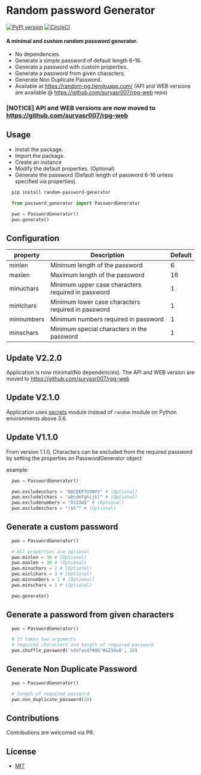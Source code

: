 # Random password Generator
[![PyPI version](https://img.shields.io/badge/PYPI-V%202.2.0-blue.svg)](https://pypi.org/project/random-password-generator)
[![CircleCI](https://circleci.com/gh/suryasr007/random-password-generator/tree/master.svg?style=svg)](https://circleci.com/gh/suryasr007/random-password-generator/tree/master)

#### A minimal and custom random password generator.
 * No dependencies.
 * Generate a simple password of default length 6-16.
 * Generate a password with custom properties.
 * Generate a password from given characters.
 * Generate Non Duplicate Password.
 * Available at https://random-pg.herokuapp.com/ (API and WEB versions are available @ https://github.com/suryasr007/rpg-web repo)

### [NOTICE] API and WEB versions are now moved to https://github.com/suryasr007/rpg-web

## Usage
 * Install the package.
 * Import the package.
 * Create an instance
 * Modify the default properties. (Optional)
 * Generate the password (Default length of password 6-16 unless specified via properties).

``` bash
  pip install random-password-generator
```

``` python
  from password_generator import PasswordGenerator

  pwo = PasswordGenerator()
  pwo.generate()
```


## Configuration

| property   |                          Description                 | Default |
| ---------- |------------------------------------------------------| ------- |
| minlen     |   Minimum length of the password                     | 6 |
| maxlen     |   Maximum length of the password                     | 16 |
| minuchars  |   Minimum upper case characters required in password | 1 |
| minlchars  |   Minimum lower case characters required in password | 1 |
| minnumbers |   Minimum numbers required in password               | 1 |
| minschars  |   Minimum special characters in the password         | 1 |


## Update V2.2.0
Application is now minimal(No dependencies). The API and WEB version are moved to https://github.com/suryasr007/rpg-web

## Update V2.1.0
Application uses [secrets](https://docs.python.org/3/library/secrets.html) module instead of `random` module on Python environments above 3.6.

## Update V1.1.0
From version 1.1.0, Characters can be excluded from the required password by setting the properties on PasswordGenerator object

example:
``` python
  pwo = PasswordGenerator()

  pwo.excludeuchars = "ABCDEFTUVWXY" # (Optional)
  pwo.excludelchars = "abcdefghijkl" # (Optional)
  pwo.excludenumbers = "012345" # (Optional)
  pwo.excludeschars = "!$%^" # (Optional)
```


## Generate a custom password
``` python
  pwo = PasswordGenerator()

  # All properties are optional
  pwo.minlen = 30 # (Optional)
  pwo.maxlen = 30 # (Optional)
  pwo.minuchars = 2 # (Optional)
  pwo.minlchars = 3 # (Optional)
  pwo.minnumbers = 1 # (Optional)
  pwo.minschars = 1 # (Optional)

  pwo.generate()
```

## Generate a password from given characters
``` python
  pwo = PasswordGenerator()

  # It takes two arguments
  # required characters and length of required password
  pwo.shuffle_password('sdafasdf#@&^#&234u8', 20)
```

## Generate Non Duplicate Password
``` python
  pwo = PasswordGenerator()

  # length of required password
  pwo.non_duplicate_password(20)
```

## Contributions
Contributions are welcomed via PR.

## License
 * [MIT](LICENSE)
